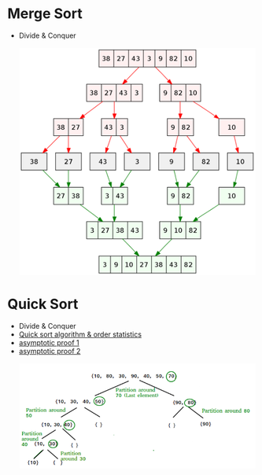 # Merge Sort
- Divide & Conquer
<br></br>
![2](images/merge-sort.png)

# Quick Sort
- Divide & Conquer
- [Quick sort algorithm & order statistics](https://www.youtube.com/watch?v=jHDgr-dKhgA&list=PLrS21S1jm43igE57Ye_edwds_iL7ZOAG4)
- [asymptotic proof 1](https://youtu.be/zYM8AqIOVi0)
- [asymptotic proof 2](https://youtu.be/PY7YiJQa3Lc)
<br></br>
![1](images/quick-sort.png)
